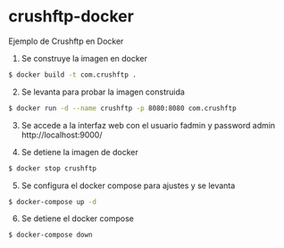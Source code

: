 # crushftp-docker
Ejemplo de Crushftp en Docker

1. Se construye la imagen en docker
```bash
$ docker build -t com.crushftp .
```
2. Se levanta para probar la imagen construida
```bash
$ docker run -d --name crushftp -p 8080:8080 com.crushftp
```
3. Se accede a la interfaz web con el usuario fadmin y password admin
http://localhost:9000/

4. Se detiene la imagen de docker
```bash
$ docker stop crushftp
```
5. Se configura el docker compose para ajustes y se levanta
```bash
$ docker-compose up -d
```
6. Se detiene el docker compose
```bash
$ docker-compose down
```
